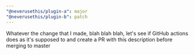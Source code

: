 ```yaml
---
"@neverusethis/plugin-a": major
"@neverusethis/plugin-b": patch
---
```


Whatever the change that I made, blah blah blah, let's see if GitHub actions does as it's supposed to and create a PR with this description before merging to master
